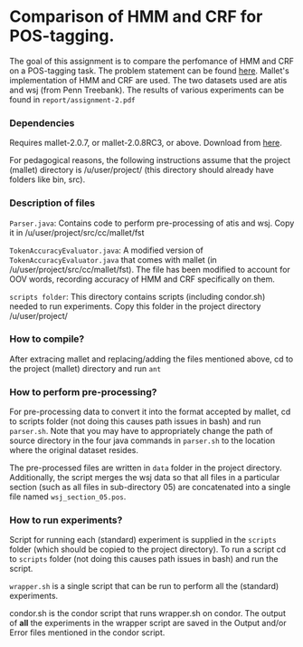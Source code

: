 Comparison of HMM and CRF for POS-tagging.
=============

The goal of this assignment is to compare the perfomance of HMM and CRF on a POS-tagging task. The problem statement can be found [here](https://www.cs.utexas.edu/~mooney/cs388/hw2.html). Mallet's implementation of HMM and CRF are used. The two datasets used are atis and wsj (from Penn Treebank). The results of various experiments can be found in ``report/assignment-2.pdf``

### Dependencies
Requires mallet-2.0.7, or mallet-2.0.8RC3, or above. Download from [here](http://mallet.cs.umass.edu/download.php).

For pedagogical reasons, the following instructions assume that the project (mallet) directory is /u/user/project/ (this directory should already have folders like bin, src).

### Description of files
``Parser.java``:
Contains code to perform pre-processing of atis and wsj. Copy it in /u/user/project/src/cc/mallet/fst

``TokenAccuracyEvaluator.java``:
A modified version of ``TokenAccuracyEvaluator.java`` that comes with mallet (in /u/user/project/src/cc/mallet/fst).
The file has been modified to account for OOV words, recording accuracy of HMM and CRF specifically on them.

``scripts folder``:
This directory contains scripts (including condor.sh) needed to run experiments.
Copy this folder in the project directory /u/user/project/

### How to compile?
After extracing mallet and replacing/adding the files mentioned above, cd to the project (mallet) directory and run
``ant``

### How to perform pre-processing?
For pre-processing data to convert it into the format accepted by mallet, cd to scripts folder (not doing this causes path issues in bash) and run ``parser.sh``. 
Note that you may have to appropriately change the path of source directory in the four java commands in ``parser.sh`` to the location where the original dataset resides.

The pre-processed files are written in ``data`` folder in the project directory. Additionally, the script merges the wsj data so that all files in a particular section (such as all files in sub-directory 05) are concatenated into a single file named ``wsj_section_05.pos``.

### How to run experiments?
Script for running each (standard) experiment is supplied in the ``scripts`` folder (which should be copied to the project directory). To run a script cd to ``scripts`` folder (not doing this causes path issues in bash) and run the script.

``wrapper.sh`` is a single script that can be run to perform all the (standard) experiments.

condor.sh is the condor script that runs wrapper.sh on condor. The output of **all** the experiments in the wrapper script are saved in the Output and/or Error files mentioned in the condor script.
